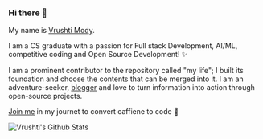 ### Hi there 👋

My name is [Vrushti Mody](https://vrushtimody.me). 

I am a CS graduate with a passion for Full stack Development, AI/ML, competitive coding and Open Source Development! ✨

I am a prominent contributor to the repository called "my life"; I built its foundation and choose the contents that can be merged into it. I am an adventure-seeker, [blogger](https://blog.vrushtimody.me) and love to turn information into action through open-source projects.

[Join me](mailto:vrushtimody6@gmail.com) in my journet to convert caffiene to code 🌱



![Vrushti's Github Stats](https://github-readme-stats.vercel.app/api?username=vrushti-mody&show_icons=true)

<!--
**vrushti-mody/vrushti-mody** is a ✨ _special_ ✨ repository because its `README.md` (this file) appears on your GitHub profile.

Here are some ideas to get you started:

- 🔭 I’m currently working on ...
- 🌱 I’m currently learning ...
- 👯 I’m looking to collaborate on ...
- 🤔 I’m looking for help with ...
- 💬 Ask me about ...
- 📫 How to reach me: ...
- 😄 Pronouns: ...
- ⚡ Fun fact: ...
-->
